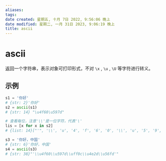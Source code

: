 ```yaml
---
aliases: 
tags: 
date created: 星期五, 十月 7日 2022, 9:56:06 晚上
date modified: 星期二, 一月 31日 2023, 9:06:19 晚上
title: ascii
---
```


# ascii

返回一个字符串，表示对象可打印形式，不对 `\x` , `\u` , `\U` 等字符进行转义。

## 示例

```python
s1 = '你好'
# {str: 2}'你好'
s2 = ascii(s1)
# {str: 14} "\u4f60\u597d"

# 查看每位，注意'\\'是一位字符，代表'\'
lis = [x for x in s2]
# {list: 14}["'", '\\', 'u', '4', 'f', '6', '0', '\\', 'u', '5', '9', '7', 'd', "'"]

s3 = '你好，中国'
# {str: 6}'你好，中国'
s4 = ascii(s3)
# {str: 38}"'\\u4f60\\u597d\\uff0c\\u4e2d\\u56fd'"
```
